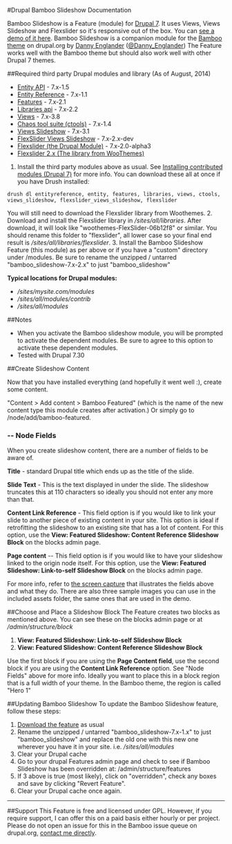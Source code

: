 #Drupal Bamboo Slideshow Documentation

Bamboo Slideshow is a Feature (module) for [Drupal 7](http://drupal.org/project/drupal). It uses Views, Views Slideshow and Flexslider so it's responsive out of the box. You can [see a demo of it here](http://bamboo.themehuis.com/bamboo-featured-content-slideshow). Bamboo Slideshow is a companion module for the [Bamboo theme](http://drupal.org/project/bamboo) on drupal.org by [Danny Englander](http://highrockmedia.com/) ([@Danny_Englander](https://twitter.com/Danny_Englander)) The Feature works well with the Bamboo theme but should also work well with other Drupal 7 themes. 

##Required third party Drupal modules and library (As of August, 2014)
* [Entity API](http://drupal.org/project/entity) - 7.x-1.5
* [Entity Reference](http://drupal.org/project/entityreference) - 7.x-1.1
* [Features](http://drupal.org/project/features) - 7.x-2.1
* [Libraries api](http://drupal.org/project/libraries) - 7.x-2.2
* [Views](http://drupal.org/project/views) - 7.x-3.8
* [Chaos tool suite (ctools)](http://drupal.org/project/ctools) - 7.x-1.4
* [Views Slideshow](http://drupal.org/project/views_slideshow) - 7.x-3.1
* [FlexSlider Views Slideshow](http://drupal.org/project/flexslider_views_slideshow) - 7.x-2.x-dev
* [Flexslider (the Drupal Module)](http://drupal.org/project/flexslider) - 7.x-2.0-alpha3
* [Flexslider 2.x (The library from WooThemes)](http://flexslider.woothemes.com/)

1. Install the third party modules above as usual.
See [Installing contributed modules (Drupal 7)](http://drupal.org/documentation/install/modules-themes/modules-7) for more info. 
You can download these all at once if you have Drush installed:

```
drush dl entityreference, entity, features, libraries, views, ctools, views_slideshow, flexslider_views_slideshow, flexslider

```
You will still need to download the Flexslider library from Woothemes.
2. Download and install the Flexslider library in */sites/all/libraries*.  After download, it will look like "woothemes-FlexSlider-06b12f8" or similar. You should rename this folder to "flexslider", all lower case so your final end result is */sites/all/libraries/flexslider*.
3. Install the Bamboo Slideshow Feature (this module) as per above or if you have a "custom" directory under /modules. Be sure to rename the unzipped / untarred "bamboo_slideshow-7.x-2.x" to just "bamboo_slideshow"

**Typical locations for Drupal modules:**

* */sites/mysite.com/modules*
* */sites/all/modules/contrib*
* */sites/all/modules*

##Notes

* When you activate the Bamboo slideshow module, you will be prompted to activate the dependent modules. Be sure to agree to this option to activate these dependent modules. 
* Tested with Drupal 7.30

##Create Slideshow Content

Now that you have installed everything (and hopefully it went well :), create some content. 

"Content > Add content > Bamboo Featured" (which is the name of the new content type this module creates after activation.) Or simply go to /node/add/bamboo-featured. 

### -- Node Fields
When you create slideshow content, there are a number of fields to be aware of. 

**Title** - standard Drupal title which ends up as the title of the slide. 

**Slide Text** - This is the text displayed in under the slide. The slideshow truncates this at 110 characters so ideally you should not enter any more than that. 

**Content Link Reference** - This field option is if you would like to link your slide to another piece of existing content in your site. This option is ideal if retrofitting the slideshow to an existing site that has a lot of content. For this option, use the **View: Featured Slideshow: Content Reference Slideshow Block** on the blocks admin page. 

**Page content** -- This field option is if you would like to have your slideshow linked to the origin node itself. For this option, use the **View: Featured Slideshow: Link-to-self Slideshow Block** on the blocks admin page. 

For more info, refer to [the screen capture](https://raw.github.com/highrockmedia/bamboo_slideshow/7.x-1.x/assets/node-edit.png) that illustrates the fields above and what they do. There are also three sample images you can use in the included assets folder, the same ones that are used in the demo. 

##Choose and Place a Slideshow Block
The Feature creates two blocks as mentioned above. You can see these on the blocks admin page or at */admin/structure/block*

1. **View: Featured Slideshow: Link-to-self Slideshow Block**
2. **View: Featured Slideshow: Content Reference Slideshow Block**

Use the first block if you are using the **Page Content field**, use the second block if you are using the **Content Link Reference** option. See "Node Fields" above for more info. Ideally you want to place this in a block region that is a full width of your theme. In the Bamboo theme, the region is called "Hero 1"

##Updating Bamboo Slideshow
To update the Bamboo Slideshow feature, follow these steps:

1. [Download the feature](http://highrockmedia.github.com/bamboo_slideshow/) as usual
2. Rename the unzipped / untarred "bamboo_slideshow-7.x-1.x" to just "bamboo_slideshow" and replace the old one with this new one wherever you have it in your site. i.e. */sites/all/modules*
4. Clear your Drupal cache
3. Go to your drupal Features admin page and check to see if Bamboo Slideshow has been overridden at: /admin/structure/features
4. If 3 above is true (most likely), click on "overridden", check any boxes and save by clicking "Revert Feature".
5. Clear your Drupal cache once again. 

-----

##Support
This Feature is free and licensed under GPL. However, if you require support, I can offer this on a paid basis either hourly or per project. Please do not open an issue for this in the Bamboo issue queue on drupal.org, [contact me directly](http://highrockmedia.com/contact-us). 

